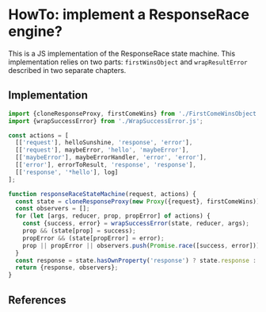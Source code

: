 # HowTo: implement a ResponseRace engine?

This is a JS implementation of the ResponseRace state machine. This implementation relies on two parts: `firstWinsObject` and `wrapResultError` described in two separate chapters.

## Implementation

```javascript
import {cloneResponseProxy, firstComeWins} from './FirstComeWinsObject.js';
import {wrapSuccessError} from './WrapSuccessError.js';

const actions = [
  [['request'], helloSunshine, 'response', 'error'],               
  [['request'], maybeError, 'hello', 'maybeError'],                
  [['maybeError'], maybeErrorHandler, 'error', 'error'],           
  [['error'], errorToResult, 'response', 'response'],              
  [['response', '*hello'], log]                                    
];

function responseRaceStateMachine(request, actions) {
  const state = cloneResponseProxy(new Proxy({request}, firstComeWins));
  const observers = [];
  for (let [args, reducer, prop, propError] of actions) {
    const {success, error} = wrapSuccessError(state, reducer, args);
    prop && (state[prop] = success);
    propError && (state[propError] = error);
    prop || propError || observers.push(Promise.race([success, error]));
  }
  const response = state.hasOwnProperty('response') ? state.response : undefined; 
  return {response, observers};
}
```

## References
